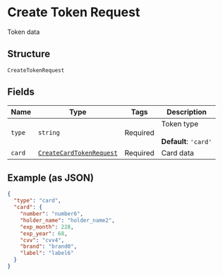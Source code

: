 
# Create Token Request

Token data

## Structure

`CreateTokenRequest`

## Fields

| Name | Type | Tags | Description |
|  --- | --- | --- | --- |
| `type` | `string` | Required | Token type<br><br>**Default**: `'card'` |
| `card` | [`CreateCardTokenRequest`](../../doc/models/create-card-token-request.md) | Required | Card data |

## Example (as JSON)

```json
{
  "type": "card",
  "card": {
    "number": "number6",
    "holder_name": "holder_name2",
    "exp_month": 228,
    "exp_year": 68,
    "cvv": "cvv4",
    "brand": "brand0",
    "label": "label6"
  }
}
```

